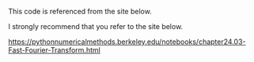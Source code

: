 This code is referenced from the site below. 

I strongly recommend that you refer to the site below.

https://pythonnumericalmethods.berkeley.edu/notebooks/chapter24.03-Fast-Fourier-Transform.html
